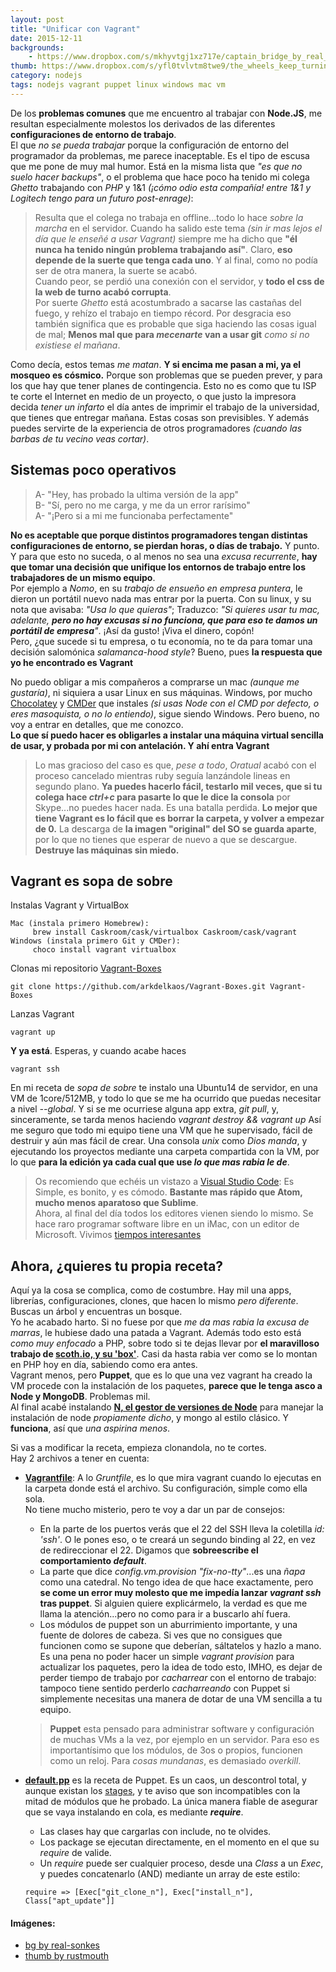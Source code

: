 ```yaml
---
layout: post
title: "Unificar con Vagrant"
date: 2015-12-11
backgrounds:
    - https://www.dropbox.com/s/mkhyvtgj1xz717e/captain_bridge_by_real_sonkes-d64exop.jpg?dl=1
thumb: https://www.dropbox.com/s/yfl0tvlvtm8twe9/the_wheels_keep_turning_by_rustmouth-d36y4m5.png?dl=1
category: nodejs
tags: nodejs vagrant puppet linux windows mac vm
---
```


De los **problemas comunes** que me encuentro al trabajar con **Node.JS**, me resultan especialmente molestos los derivados de las diferentes **configuraciones de entorno de trabajo**.  
El que *no se pueda trabajar* porque la configuración de entorno del programador da problemas, me parece inaceptable. Es el tipo de escusa que me pone de muy mal humor. Está en la misma lista que *"es que no suelo hacer backups"*, o el problema que hace poco ha tenido mi colega *Ghetto* trabajando con *PHP* y 1&1 *(¡cómo odio esta compañía! entre 1&1 y Logitech tengo para un futuro post-enrage)*:  

> Resulta que el colega no trabaja en offline...todo lo hace *sobre la marcha* en el servidor. Cuando ha salido este tema *(sin ir mas lejos el día que le enseñé a usar Vagrant)* siempre me ha dicho que **"él nunca ha tenido ningún problema trabajando así"**. Claro, **eso depende de la suerte que tenga cada uno**. Y al final, como no podía ser de otra manera, la suerte se acabó.  
Cuando peor, se perdió una conexión con el servidor, y **todo el css de la web de turno acabó corrupta**.  
Por suerte *Ghetto* está acostumbrado a sacarse las castañas del fuego, y rehízo el trabajo en tiempo récord. Por desgracia eso también significa que es probable que siga haciendo las cosas igual de mal; **Menos mal que para *mecenarte* van a usar git** *como si no existiese el mañana*. 

Como decía, estos temas *me matan*. **Y si encima me pasan a mi, ya el mosqueo es cósmico.** Porque son problemas que se pueden prever, y para los que hay que tener planes de contingencia. Esto no es como que tu ISP te corte el Internet en medio de un proyecto, o que justo la impresora decida *tener un infarto* el día antes de imprimir el trabajo de la universidad, que tienes que entregar mañana. Estas cosas son previsibles. Y además puedes servirte de la experiencia de otros programadores *(cuando las barbas de tu vecino veas cortar)*.

## Sistemas poco operativos
> A- "Hey, has probado la ultima versión de la app"  
B- "Sí, pero no me carga, y me da un error rarísimo"  
A- "¡Pero si a mi me funcionaba perfectamente"

**No es aceptable que porque distintos programadores tengan distintas configuraciones de entorno, se pierdan horas, o días de trabajo.** Y punto.  
Y para que esto no suceda, o al menos no sea una *excusa recurrente*, **hay que tomar una decisión que unifique los entornos de trabajo entre los trabajadores de un mismo equipo**.  
Por ejemplo a *Nomo*, en su *trabajo de ensueño en empresa puntera*, le dieron un portátil nuevo nada mas entrar por la puerta. Con su linux, y su nota que avisaba: *"Usa lo que quieras"*; Traduzco: *"Si quieres usar tu mac, adelante, **pero no hay excusas si no funciona, que para eso te damos un portátil de empresa**"*. ¡Así da gusto! ¡Viva el dinero, copón!  
Pero, ¿que sucede si tu empresa, o tu economía, no te da para tomar una decisión salomónica *salamanca-hood style*? Bueno, pues **la respuesta que yo he encontrado es Vagrant**

No puedo obligar a mis compañeros a comprarse un mac *(aunque me gustaría)*, ni siquiera a usar Linux en sus máquinas. Windows, por mucho [Chocolatey](https://chocolatey.org/) y [CMDer](http://cmder.net/) que instales *(si usas Node con el CMD por defecto, o eres masoquista, o no lo entiendo)*, sigue siendo Windows. Pero bueno, no voy a entrar en detalles, que me conozco.  
**Lo que sí puedo hacer es obligarles a instalar una máquina virtual sencilla de usar, y probada por mi con antelación. Y ahí entra Vagrant**  

> Lo mas gracioso del caso es que, *pese a todo*, *Oratual* acabó con el proceso cancelado mientras ruby seguía lanzándole lineas en segundo plano. **Ya puedes hacerlo fácil, testarlo mil veces, que si tu colega hace *ctrl+c* para pasarte lo que le dice la consola** por Skype...no puedes hacer nada. Es una batalla perdida. **Lo mejor que tiene Vagrant es lo fácil que es borrar la carpeta, y volver a empezar de 0.** La descarga de **la imagen "original" del SO se guarda aparte**, por lo que no tienes que esperar de nuevo a que se descargue. **Destruye las máquinas sin miedo.**

## Vagrant es sopa de sobre
Instalas Vagrant y VirtualBox   
```
Mac (instala primero Homebrew): 
     brew install Caskroom/cask/virtualbox Caskroom/cask/vagrant
Windows (instala primero Git y CMDer):
     choco install vagrant virtualbox
```

Clonas mi repositorio [Vagrant-Boxes](https://github.com/arkdelkaos/Vagrant-Boxes)   
```
git clone https://github.com/arkdelkaos/Vagrant-Boxes.git Vagrant-Boxes
```

Lanzas Vagrant  
```
vagrant up
```

**Y ya está**. Esperas, y cuando acabe haces  
```
vagrant ssh
```

En mi receta de *sopa de sobre* te instalo una Ubuntu14 de servidor, en una VM de 1core/512MB, y todo lo que se me ha ocurrido que puedas necesitar a nivel *--global*. Y si se me ocurriese alguna app extra, *git pull*, y, sinceramente, se tarda menos haciendo *vagrant destroy && vagrant up*
Así me seguro que todo mi equipo tiene una VM que he supervisado, fácil de destruir y aún mas fácil de crear. Una consola *unix* como *Dios manda*, y ejecutando los proyectos mediante una carpeta compartida con la VM, por lo que **para la edición ya cada cual que use *lo que mas rabia le de***.
> Os recomiendo que echéis un vistazo a [Visual Studio Code](https://code.visualstudio.com/): Es Simple, es bonito, y es cómodo. **Bastante mas rápido que Atom, mucho menos aparatoso que Sublime**.  
Ahora, al final del día todos los editores vienen siendo lo mismo. Se hace raro programar software libre en un iMac, con un editor de Microsoft. Vivimos [tiempos interesantes](https://www.wikiwand.com/es/Tiempos_interesantes)

## Ahora, ¿quieres tu propia receta?
Aquí ya la cosa se complica, como de costumbre. Hay mil una apps, librerías, configuraciones, clones, que hacen lo mismo *pero diferente*. Buscas un árbol y encuentras un bosque.  
Yo he acabado harto. Si no fuese por que *me da mas rabia la excusa de marras*, le hubiese dado una patada a Vagrant. 
Además todo esto está *como muy enfocado* a PHP, sobre todo si te dejas llevar por **el maravilloso trabajo de [scoth.io, y su 'box'](https://box.scotch.io/)**. Casi da hasta rabia ver como se lo montan en PHP hoy en día, sabiendo como era antes.  
Vagrant menos, pero **Puppet**, que es lo que una vez vagrant ha creado la VM procede con la instalación de los paquetes, **parece que le tenga asco a Node y MongoDB**. Problemas mil.  
Al final acabé instalando **[N, el gestor de versiones de Node](https://github.com/tj/n)** para manejar la instalación de node *propiamente dicho*, y mongo al estilo clásico. Y **funciona**, así que *una aspirina menos*.

Si vas a modificar la receta, empieza clonandola, no te cortes.  
Hay 2 archivos a tener en cuenta:
* **[Vagrantfile](https://github.com/arkdelkaos/Vagrant-Boxes/blob/master/Ubuntu14/Vagrantfile)**: A lo *Gruntfile*, es lo que mira vagrant cuando lo ejecutas en la carpeta donde está el archivo. Su configuración, simple como ella sola.  
No tiene mucho misterio, pero te voy a dar un par de consejos:  

   * En la parte de los puertos verás que el 22 del SSH lleva la coletilla *id: 'ssh'*. O le pones eso, o te creará un segundo binding al 22, en vez de redireccionar el 22. Digamos que **sobreescribe el comportamiento *default***.
   * La parte que dice *config.vm.provision "fix-no-tty"*...es una *ñapa* como una catedral. No tengo idea de que hace exactamente, pero **se come un error muy molesto que me impedía lanzar *vagrant ssh* tras puppet**. Si alguien quiere explicármelo, la verdad es que me llama la atención...pero no como para ir a buscarlo ahí fuera.
   * Los módulos de puppet son un aburrimiento importante, y una fuente de dolores de cabeza. Si ves que no consigues que funcionen como se supone que deberían, sáltatelos y hazlo a mano. Es una pena no poder hacer un simple *vagrant provision* para actualizar los paquetes, pero la idea de todo esto, IMHO, es dejar de perder tiempo de trabajo por *cacharrear* con el entorno de trabajo: tampoco tiene sentido perderlo *cacharreando* con Puppet si simplemente necesitas una manera de dotar de una VM sencilla a tu equipo.  
   
  > **Puppet** esta pensado para administrar software y configuración de muchas VMs a la vez, por ejemplo en un servidor. Para eso es importantísimo que los módulos, de 3os o propios, funcionen como un reloj. Para *cosas mundanas*, es demasiado *overkill*.  
  
* **[default.pp](https://github.com/arkdelkaos/Vagrant-Boxes/blob/master/Ubuntu14/manifests/default.pp)** es la receta de Puppet. Es un caos, un descontrol total, y aunque existan los [stages](https://docs.puppetlabs.com/puppet/latest/reference/lang_run_stages.html), y te aviso que son incompatibles con la mitad de módulos que he probado. La única manera fiable de asegurar que se vaya instalando en cola, es mediante ***require***.  
   * Las clases hay que cargarlas con include, no te olvides. 
   * Los package se ejecutan directamente, en el momento en el que su *require* de valide.
   * Un *require* puede ser cualquier proceso, desde una *Class* a un *Exec*, y puedes concatenarlo (AND) mediante un array de este estilo:  
  ```
  require => [Exec["git_clone_n"], Exec["install_n"], Class["apt_update"]]
  ```

 
#### Imágenes:
* [bg by real-sonkes](http://real-sonkes.deviantart.com/art/Captain-bridge-370212361)  
* [thumb by rustmouth](http://rustmouth.deviantart.com/art/The-Wheels-Keep-Turning-193068509)
